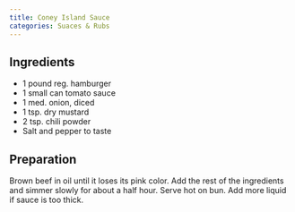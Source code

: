 ```yaml
---
title: Coney Island Sauce
categories: Suaces & Rubs
---
```


## Ingredients

- 1 pound reg. hamburger
- 1 small can tomato sauce
- 1 med. onion, diced
- 1 tsp. dry mustard
- 2 tsp. chili powder
- Salt and pepper to taste

## Preparation

Brown beef in oil until it loses its pink color.  Add the rest of the ingredients and simmer slowly for about a half hour.  Serve hot on bun.  Add more liquid if sauce is too thick.

